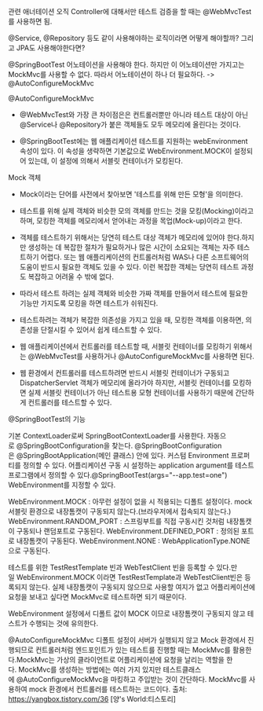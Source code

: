 관련 애너테이션
오직 Controller에 대해서만 테스트 검증을 할 때는 @WebMvcTest 를 사용하면 됨.


@Service, @Repository 등도 같이 사용해야하는 로직이라면 어떻게 해야할까? 그리고 JPA도 사용해야한다면?

@SpringBootTest 어노테이션을 사용해야 한다. 하지만 이 어노테이션만 가지고는 MockMvc를 사용할 수 없다. 
따라서 어노테이션이 하나 더 필요하다. -> @AutoConfigureMockMvc

@AutoConfigureMockMvc

- @WebMvcTest와 가장 큰 차이점은은 컨트롤러뿐만 아니라 테스트 대상이 아닌 @Service나 @Repository가 붙은 객체들도 모두 메모리에 올린다는 것이다.

- @SpringBootTest에는 웹 애플리케이션 테스트를 지원하는 webEnvironment 속성이 있다. 이 속성을 생략하면 기본값으로 WebEnvironment.MOCK이 설정되어 있는데, 이 설정에 의해서 서블릿 컨테이너가 모킹된다.
 
 
 Mock 객체
- Mock이라는 단어를 사전에서 찾아보면 '테스트를 위해 만든 모형'을 의미한다.

- 테스트를 위해 실제 객체와 비슷한 모의 객체를 만드는 것을 모킹(Mocking)이라고 하며, 모킹한 객체를 메모리에서 얻어내는 과정을 목업(Mock-up)이라고 한다.

- 객체를 테스트하기 위해서는 당연히 테스트 대상 객체가 메모리에 있어야 한다.하지만 생성하는 데 복잡한 절차가 필요하거나 많은 시간이 소요되는 객체는 자주 테스트하기 어렵다. 또는 웹 애플리케이션의 컨트롤러처럼 WAS나 다른 소프트웨어의 도움이 반드시 필요한 객체도 있을 수 있다. 이런 복잡한 객체는 당연히 테스트 과정도 복잡하고 어려울 수 밖에 없다.

- 따라서 테스트 하려는 실제 객체와 비슷한 가짜 객체를 만들어서 테스트에 필요한 기능만 가지도록 모킹을 하면 테스트가 쉬워진다.
- 테스트하려는 객체가 복잡한 의존성을 가지고 있을 때, 모킹한 객체를 이용하면, 의존성을 단절시킬 수 있어서 쉽게 테스트할 수 있다.
- 웹 애플리케이션에서 컨트롤러를 테스트할 때, 서블릿 컨테이너를 모킹하기 위해서는 @WebMvcTest를 사용하거나 @AutoConfigureMockMvc를 사용하면 된다.

- 웹 환경에서 컨트롤러를 테스트하려면 반드시 서블릿 컨테이너가 구동되고 DispatcherServlet 객체가 메모리에 올라가야 하지만, 서블릿 컨테이너를 모킹하면 실제 서블릿 컨테이너가 아닌 테스트용 모형 컨테이너를 사용하기 때문에 간단하게 컨트롤러를 테스트할 수 있다.


@SpringBootTest의 기능

기본 ContextLoader로써 SpringBootContextLoader를 사용한다.
자동으로 @SpringBootConfiguration을 찾는다. @SpringBootConfiguration은 @SpringBootApplication(메인 클래스) 안에 있다.
커스텀 Environment 프로퍼티를 정의할 수 있다.
어플리케이션 구동 시 설정하는 application argument를 테스트 프로그램에서 정의할 수 있다.@SpringBootTest(args="--app.test=one")
WebEnvironment를 지정할 수 있다.

WebEnvironment.MOCK : 아무런 설정이 없을 시 적용되는 디폴트 설정이다. mock 서블릿 환경으로 내장톰캣이 구동되지 않는다.(브라우저에서 접속되지 않는다.)
WebEnvironment.RANDOM_PORT : 스프링부트를 직접 구동시킨 것처럼 내장톰캣이 구동되나 랜덤포트로 구동된다.
WebEnvironment.DEFINED_PORT : 정의된 포트로 내장톰캣이 구동된다.
WebEnvironment.NONE : WebApplicationType.NONE으로 구동된다.


테스트를 위한 TestRestTemplate 빈과 WebTestClient 빈을 등록할 수 있다.만일 WebEnvironment.MOCK 이라면 TestRestTemplate과 WebTestClient빈은 등록되지 않는다. 실제 내장톰캣이 구동되지 않으므로 사용할 여지가 없고 어플리케이션에 요청을 보내고 싶다면 MockMvc로 테스트하면 되기 때문이다.

WebEnvironment 설정에서 디폴트 값이 MOCK 이므로 내장톰캣이 구동되지 않고 테스트가 수행되는 것에 유의한다.

@AutoConfigureMockMvc
디폴트 설정이 서버가 실행되지 않고 Mock 환경에서 진행되므로 컨트롤러처럼 엔드포인트가 있는 테스트를 진행할 때는 MockMvc를 활용한다.MockMvc는 가상의 클라이언트로 어플리케이션에 요청을 날리는 역할을 한다. MockMvc를 생성하는 방법에는 여러 가지 있지만 테스트클래스에 @AutoConfigureMockMvc을 마킹하고 주입받는 것이 간단하다.
MockMvc를 사용하여 mock 환경에서 컨트롤러를 테스트하는 코드이다.
출처: https://yangbox.tistory.com/36 [양's World:티스토리]

 